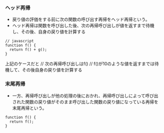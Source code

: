### ヘッド再帰
* 戻り値の評価をする前に次の関数の呼び出す再帰をヘッド再帰という。
* ヘッド再帰は関数を呼び出した後、次の再帰呼び出しが値を返すまで待機し、その後、自身の戻り値を計算する

```
// javascript                
function f() {
  return f() + g();                
}
```
上記のケースだと
// 次の再帰呼び出しはf()
// f()が10のような値を返すまでは待機して、その後自身の戻り値を計算する

### 末尾再帰
* 一方、再帰呼び出しが他の処理の後におかれ、再帰呼び出しによって呼び出された関数の戻り値がそのまま呼び出した関数の戻り値になっている再帰を末尾再帰という。

```
function f() {
  return f();
}
```